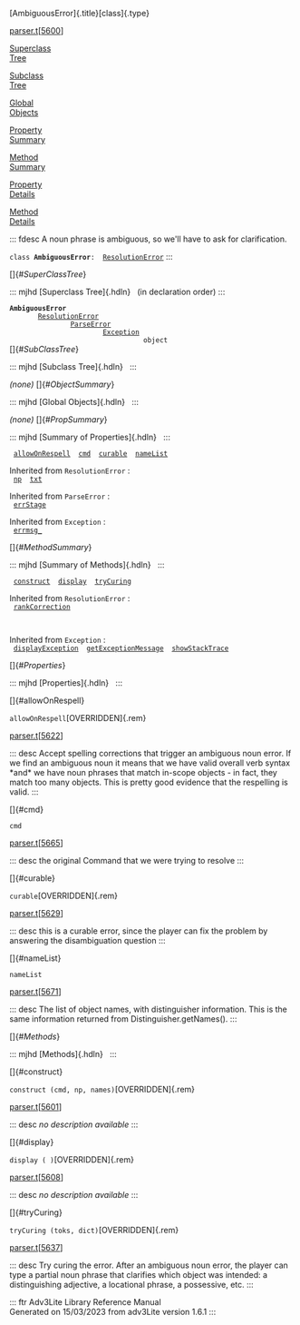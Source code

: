 [AmbiguousError]{.title}[class]{.type}

[parser.t](../file/parser.t.html)\[[5600](../source/parser.t.html#5600)\]

[Superclass\
Tree](#_SuperClassTree_)

[Subclass\
Tree](#_SubClassTree_)

[Global\
Objects](#_ObjectSummary_)

[Property\
Summary](#_PropSummary_)

[Method\
Summary](#_MethodSummary_)

[Property\
Details](#_Properties_)

[Method\
Details](#_Methods_)

::: fdesc
A noun phrase is ambiguous, so we\'ll have to ask for clarification.

`class `**`AmbiguousError`**` :   `[`ResolutionError`](../object/ResolutionError.html)
:::

[]{#_SuperClassTree_}

::: mjhd
[Superclass Tree]{.hdln}   (in declaration order)
:::

**`AmbiguousError`**\
`         `[`ResolutionError`](../object/ResolutionError.html)\
`                 `[`ParseError`](../object/ParseError.html)\
`                         `[`Exception`](../object/Exception.html)\
`                                 object`\
[]{#_SubClassTree_}

::: mjhd
[Subclass Tree]{.hdln}  
:::

*(none)* []{#_ObjectSummary_}

::: mjhd
[Global Objects]{.hdln}  
:::

*(none)* []{#_PropSummary_}

::: mjhd
[Summary of Properties]{.hdln}  
:::

` `[`allowOnRespell`](#allowOnRespell)`  `[`cmd`](#cmd)`  `[`curable`](#curable)`  `[`nameList`](#nameList)`  `

Inherited from `ResolutionError` :\
` `[`np`](../object/ResolutionError.html#np)`  `[`txt`](../object/ResolutionError.html#txt)`  `

Inherited from `ParseError` :\
` `[`errStage`](../object/ParseError.html#errStage)`  `

Inherited from `Exception` :\
` `[`errmsg_`](../object/Exception.html#errmsg_)`  `

[]{#_MethodSummary_}

::: mjhd
[Summary of Methods]{.hdln}  
:::

` `[`construct`](#construct)`  `[`display`](#display)`  `[`tryCuring`](#tryCuring)`  `

Inherited from `ResolutionError` :\
` `[`rankCorrection`](../object/ResolutionError.html#rankCorrection)`  `

` `

Inherited from `Exception` :\
` `[`displayException`](../object/Exception.html#displayException)`  `[`getExceptionMessage`](../object/Exception.html#getExceptionMessage)`  `[`showStackTrace`](../object/Exception.html#showStackTrace)`  `

[]{#_Properties_}

::: mjhd
[Properties]{.hdln}  
:::

[]{#allowOnRespell}

`allowOnRespell`[OVERRIDDEN]{.rem}

[parser.t](../file/parser.t.html)\[[5622](../source/parser.t.html#5622)\]

::: desc
Accept spelling corrections that trigger an ambiguous noun error. If we
find an ambiguous noun it means that we have valid overall verb syntax
\*and\* we have noun phrases that match in-scope objects - in fact, they
match too many objects. This is pretty good evidence that the respelling
is valid.
:::

[]{#cmd}

`cmd`

[parser.t](../file/parser.t.html)\[[5665](../source/parser.t.html#5665)\]

::: desc
the original Command that we were trying to resolve
:::

[]{#curable}

`curable`[OVERRIDDEN]{.rem}

[parser.t](../file/parser.t.html)\[[5629](../source/parser.t.html#5629)\]

::: desc
this is a curable error, since the player can fix the problem by
answering the disambiguation question
:::

[]{#nameList}

`nameList`

[parser.t](../file/parser.t.html)\[[5671](../source/parser.t.html#5671)\]

::: desc
The list of object names, with distinguisher information. This is the
same information returned from Distinguisher.getNames().
:::

[]{#_Methods_}

::: mjhd
[Methods]{.hdln}  
:::

[]{#construct}

`construct (cmd, np, names)`[OVERRIDDEN]{.rem}

[parser.t](../file/parser.t.html)\[[5601](../source/parser.t.html#5601)\]

::: desc
*no description available*
:::

[]{#display}

`display ( )`[OVERRIDDEN]{.rem}

[parser.t](../file/parser.t.html)\[[5608](../source/parser.t.html#5608)\]

::: desc
*no description available*
:::

[]{#tryCuring}

`tryCuring (toks, dict)`[OVERRIDDEN]{.rem}

[parser.t](../file/parser.t.html)\[[5637](../source/parser.t.html#5637)\]

::: desc
Try curing the error. After an ambiguous noun error, the player can type
a partial noun phrase that clarifies which object was intended: a
distinguishing adjective, a locational phrase, a possessive, etc.
:::

::: ftr
Adv3Lite Library Reference Manual\
Generated on 15/03/2023 from adv3Lite version 1.6.1
:::

